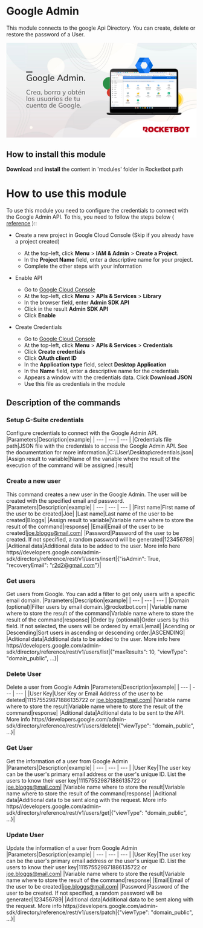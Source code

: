 



# Google Admin
  
This module connects to the google Api Directory. You can create, delete or restore the password of a User.
  
![banner](imgs/Banner_GoogleAdmin.jpg)
## How to install this module
  
__Download__ and __install__ the content in 'modules' folder in Rocketbot path  

# How to use this module

To use this module you need to configure the credentials to connect with the Google Admin API. To this, you need to follow the steps below ( [reference](https://developers.google.com/admin-sdk/directory/v1/quickstart/python) )::

- Create a new project in Google Cloud Console (Skip if you already have a project created)
    - At the top-left, click **Menu** > **IAM & Admin** > **Create a Project**.
    - In the **Project Name** field, enter a descriptive name for your project.
    - Complete the other steps with your information

- Enable API
    - Go to [Google Cloud Console](https://console.cloud.google.com/)
    - At the top-left, click **Menu** > **APIs & Services** > **Library**
    - In the browser field, enter **Admin SDK API**
    - Click in the result **Admin SDK API**
    - Click **Enable**

- Create Credentials
    - Go to [Google Cloud Console](https://console.cloud.google.com/)
    - At the top-left, click **Menu** > **APIs & Services** > **Credentials**
    - Click **Create credentials**
    - Click **OAuth client ID**
    - In the **Application type** field, select **Desktop Application**
    - In the **Name** field, enter a descriptive name for the credentials
    - Appears a window with the credentials data. Click **Download JSON**
    - Use this file as credentials in the module


## Description of the commands

### Setup G-Suite credentials
  
Configure credentials to connect with the Google Admin API.
|Parameters|Description|example|
| --- | --- | --- |
|Credentials file path|JSON file with the credentials to access the Google Admin API. See the documentation for more information.|C:\User\Desktop\credentials.json|
|Assign result to variable|Name of the variable where the result of the execution of the command will be assigned.|result|

### Create a new user
  
This command creates a new user in the Google Admin. The user will be created with the specified email and password.
|Parameters|Description|example|
| --- | --- | --- |
|First name|First name of the user to be created|Joe|
|Last name|Last name of the user to be created|Bloggs|
|Assign result to variable|Variable name where to store the result of the command|response|
|Email|Email of the user to be created|joe.bloggs@mail.com|
|Password|Password of the user to be created. If not specified, a random password will be generated|123456789|
|Aditional data|Additional data to be added to the user. More info here https//developers.google.com/admin-sdk/directory/reference/rest/v1/users/insert|{"isAdmin": True, "recoveryEmail": "r2d2@gmail.com"}|

### Get users
  
Get users from Google. You can add a filter to get only users with a specific email domain.
|Parameters|Description|example|
| --- | --- | --- |
|Domain (optional)|Filter users by email domain.|@rocketbot.com|
|Variable name where to store the result of the command|Variable name where to store the result of the command|response|
|Order by (optional)|Order users by this field. If not selected, the users will be ordered by email.|email|
|Acending or Descending|Sort users in ascending or descending order.|ASCENDING|
|Aditional data|Additional data to be added to the user. More info here https//developers.google.com/admin-sdk/directory/reference/rest/v1/users/list|{"maxResults": 10, "viewType": "domain_public", ...}|

### Delete User
  
Delete a user from Google Admin
|Parameters|Description|example|
| --- | --- | --- |
|User Key|User Key or Email Address of the user to be deleted|111575529871886135722 or joe.bloggs@mail.com|
|Variable name where to store the result|Variable name where to store the result of the command|response|
|Aditional data|Aditional data to be sent to the API. More info https//developers.google.com/admin-sdk/directory/reference/rest/v1/users/delete|{"viewType": "domain_public", ...}|

### Get User
  
Get the information of a user from Google Admin
|Parameters|Description|example|
| --- | --- | --- |
|User Key|The user key can be the user's primary email address or the user's unique ID. List the users to know their user key|111575529871886135722 or joe.bloggs@mail.com|
|Variable name where to store the result|Variable name where to store the result of the command|response|
|Aditional data|Additional data to be sent along with the request. More info https//developers.google.com/admin-sdk/directory/reference/rest/v1/users/get|{"viewType": "domain_public", ...}|

### Update User
  
Update the information of a user from Google Admin
|Parameters|Description|example|
| --- | --- | --- |
|User Key|The user key can be the user's primary email address or the user's unique ID. List the users to know their user key|111575529871886135722 or joe.bloggs@mail.com|
|Variable name where to store the result|Variable name where to store the result of the command|response|
|Email|Email of the user to be created|joe.bloggs@mail.com|
|Password|Password of the user to be created. If not specified, a random password will be generated|123456789|
|Aditional data|Additional data to be sent along with the request. More info https//developers.google.com/admin-sdk/directory/reference/rest/v1/users/patch|{"viewType": "domain_public", ...}|
